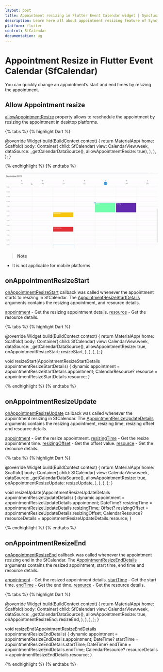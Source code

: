 ```yaml
---
layout: post 
title: Appointment resizing in Flutter Event Calendar widget | Syncfusion
description: Learn here all about appointment resizing feature of Syncfusion Flutter Event Calendar (SfCalendar) widget and more.
platform: flutter
control: SfCalendar
documentation: ug
---
```


# Appointment Resize in Flutter Event Calendar (SfCalendar)

You can quickly change an appointment’s start and end times by resizing the appointment.

## Allow Appointment resize

[allowAppointmentResize](https://pub.dev/documentation/syncfusion_flutter_calendar/latest/calendar/SfCalendar/allowAppointmentResize.html) property allows to reschedule the appointment by resizing the appointment in desktop platforms.

{% tabs %}
{% highlight Dart %}

@override
Widget build(BuildContext context) {
  return MaterialApp(
    home: Scaffold(
      body: Container(
        child: SfCalendar(
            view: CalendarView.week,
            dataSource: _getCalendarDataSource(),
            allowAppointmentResize: true),
      ),
    ),
  );
}

{% endhighlight %}
{% endtabs %}

![appointment_resizing](images/appointments/appointment_resize.gif)

>**Note**
* It is not applicable for mobile platforms.

## onAppointmentResizeStart

[onAppointmentResizeStart](https://pub.dev/documentation/syncfusion_flutter_calendar/latest/calendar/SfCalendar/onAppointmentResizeStart.html) callback was called whenever the appointment starts to resizing in SfCalendar. The [AppointmentResizeStartDetails]() arguments contains the resizing appointment, and resource details. 

[appointment](https://pub.dev/documentation/syncfusion_flutter_calendar/latest/calendar/AppointmentResizeStartDetails/appointment.html) - Get the resizing appointment details.
[resource](https://pub.dev/documentation/syncfusion_flutter_calendar/latest/calendar/AppointmentResizeStartDetails/resource.html) - Get the resource details.

{% tabs %}
{% highlight Dart %}

@override
Widget build(BuildContext context) {
  return MaterialApp(
    home: Scaffold(
      body: Container(
        child: SfCalendar(
          view: CalendarView.week,
          dataSource: _getCalendarDataSource(),
          allowAppointmentResize: true,
          onAppointmentResizeStart: resizeStart,
        ),
      ),
    ),
  );
}

void resizeStart(AppointmentResizeStartDetails appointmentResizeStartDetails) {
  dynamic appointment = appointmentResizeStartDetails.appointment;
  CalendarResource? resource = appointmentResizeStartDetails.resource;
}

{% endhighlight %}
{% endtabs %}

## onAppointmentResizeUpdate
[onAppointmentResizeUpdate](https://pub.dev/documentation/syncfusion_flutter_calendar/latest/calendar/SfCalendar/onAppointmentResizeUpdate.html) callback was called whenever the appointment resizing in SfCalendar. The [AppointmentResizeUpdateDetails](https://pub.dev/documentation/syncfusion_flutter_calendar/latest/calendar/AppointmentResizeUpdateDetails-class.html) arguments contains the resizing appointment, resizing time, resizing offset and resource details. 

[appointment](https://pub.dev/documentation/syncfusion_flutter_calendar/latest/calendar/AppointmentResizeUpdateDetails/appointment.html) - Get the resize appointment.
[resizingTime](https://pub.dev/documentation/syncfusion_flutter_calendar/latest/calendar/AppointmentResizeUpdateDetails/resizingTime.html) - Get the resize appointment time.
[resizingOffset](https://pub.dev/documentation/syncfusion_flutter_calendar/latest/calendar/AppointmentResizeUpdateDetails/resizingOffset.html) - Get the offset value.
[resource](https://pub.dev/documentation/syncfusion_flutter_calendar/latest/calendar/AppointmentResizeUpdateDetails/resource.html) - Get the resource details.

{% tabs %}
{% highlight Dart %}

@override
Widget build(BuildContext context) {
  return MaterialApp(
    home: Scaffold(
      body: Container(
        child: SfCalendar(
          view: CalendarView.week,
          dataSource: _getCalendarDataSource(),
          allowAppointmentResize: true,
          onAppointmentResizeUpdate: resizeUpdate,
        ),
      ),
    ),
  );
}

void resizeUpdate(AppointmentResizeUpdateDetails appointmentResizeUpdateDetails) {
  dynamic appointment = appointmentResizeUpdateDetails.appointment;
  DateTime? resizingTime = appointmentResizeUpdateDetails.resizingTime;
  Offset? resizingOffset = appointmentResizeUpdateDetails.resizingOffset;
  CalendarResource? resourceDetails = appointmentResizeUpdateDetails.resource;
}

{% endhighlight %}
{% endtabs %}

## onAppointmentResizeEnd
[onAppointmentResizeEnd](https://pub.dev/documentation/syncfusion_flutter_calendar/latest/calendar/SfCalendar/onAppointmentResizeEnd.html) callback was called whenever the appointment resizing end in the SfCalendar. The [AppointmentResizeEndDetails](https://pub.dev/documentation/syncfusion_flutter_calendar/latest/calendar/AppointmentResizeEndDetails-class.html) arguments contains the resized appointment, start time, end time and resource details. 

[appointment](https://pub.dev/documentation/syncfusion_flutter_calendar/latest/calendar/AppointmentResizeEndDetails/appointment.html) - Get the resized appointment details.
[startTime](https://pub.dev/documentation/syncfusion_flutter_calendar/latest/calendar/AppointmentResizeEndDetails/startTime.html) -  Get the start time.
[endTime](https://pub.dev/documentation/syncfusion_flutter_calendar/latest/calendar/AppointmentResizeEndDetails/endTime.html) - Get the end time.
[resource](https://pub.dev/documentation/syncfusion_flutter_calendar/latest/calendar/AppointmentResizeEndDetails/resource.html) - Get the resource details.

{% tabs %}
{% highlight Dart %}

@override
Widget build(BuildContext context) {
  return MaterialApp(
    home: Scaffold(
      body: Container(
        child: SfCalendar(
          view: CalendarView.week,
          dataSource: _getCalendarDataSource(),
          allowAppointmentResize: true,
          onAppointmentResizeEnd: resizeEnd,
        ),
      ),
    ),
  );
}

void resizeEnd(AppointmentResizeEndDetails appointmentResizeEndDetails) {
  dynamic appointment = appointmentResizeEndDetails.appointment;
  DateTime? startTime = appointmentResizeEndDetails.startTime;
  DateTime? endTime = appointmentResizeEndDetails.endTime;
  CalendarResource? resourceDetails = appointmentResizeEndDetails.resource;
}

{% endhighlight %}
{% endtabs %}